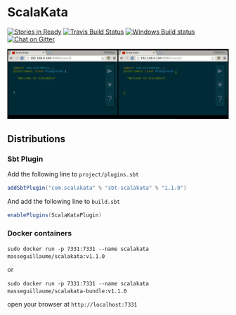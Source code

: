 # ScalaKata

[![Stories in Ready](https://badge.waffle.io/MasseGuillaume/ScalaKata2.png?label=ready&title=Ready)](https://waffle.io/MasseGuillaume/ScalaKata2) 
[![Travis Build Status](https://img.shields.io/travis/MasseGuillaume/ScalaKata2.svg?style=flat-square)](https://travis-ci.org/MasseGuillaume/ScalaKata2) 
[![Windows Build status](https://img.shields.io/appveyor/ci/MasseGuillaume/ScalaKata2.svg?style=flat-square)](https://ci.appveyor.com/project/MasseGuillaume/scalakata2/branch/master) 
[![Chat on Gitter](https://badges.gitter.im/Join%20Chat.svg)](https://gitter.im/MasseGuillaume/ScalaKata2) 

![Demo](/misc/demo.gif)

## Distributions

### Sbt Plugin

Add the following line to `project/plugins.sbt`

```scala
addSbtPlugin("com.scalakata" % "sbt-scalakata" % "1.1.0")
```

And add the following line to `build.sbt`

```scala
enablePlugins(ScalaKataPlugin)
```

### Docker containers

`sudo docker run -p 7331:7331 --name scalakata masseguillaume/scalakata:v1.1.0`

or

`sudo docker run -p 7331:7331 --name scalakata masseguillaume/scalakata-bundle:v1.1.0`

open your browser at `http://localhost:7331`
